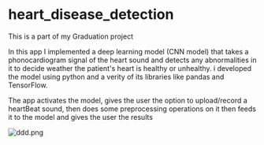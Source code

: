 # heart_disease_detection

This is a part of my Graduation project

In this app I implemented a deep learning model (CNN model) that takes a phonocardiogram 
signal of the heart sound and detects any abnormalities in it to decide weather the patient's heart
is healthy or unhealthy.
i developed the model using python and a verity of its libraries like pandas and TensorFlow.


The app activates the model, gives the user the option to upload/record a heartBeat sound,
then does some preprocessing operations on it then feeds it to the model and gives the user the 
results


![ddd.png](../../Desktop/ddd.png)
